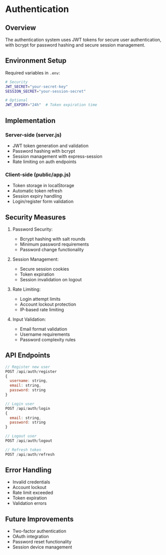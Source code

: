 # Authentication

## Overview

The authentication system uses JWT tokens for secure user authentication, with bcrypt for password hashing and secure session management.

## Environment Setup

Required variables in `.env`:
```bash
# Security
JWT_SECRET="your-secret-key"
SESSION_SECRET="your-session-secret"

# Optional
JWT_EXPIRY="24h"  # Token expiration time
```

## Implementation

### Server-side (server.js)
- JWT token generation and validation
- Password hashing with bcrypt
- Session management with express-session
- Rate limiting on auth endpoints

### Client-side (public/app.js)
- Token storage in localStorage
- Automatic token refresh
- Session expiry handling
- Login/register form validation

## Security Measures

1. Password Security:
   - Bcrypt hashing with salt rounds
   - Minimum password requirements
   - Password change functionality

2. Session Management:
   - Secure session cookies
   - Token expiration
   - Session invalidation on logout

3. Rate Limiting:
   - Login attempt limits
   - Account lockout protection
   - IP-based rate limiting

4. Input Validation:
   - Email format validation
   - Username requirements
   - Password complexity rules

## API Endpoints

```javascript
// Register new user
POST /api/auth/register
{
  username: string,
  email: string,
  password: string
}

// Login user
POST /api/auth/login
{
  email: string,
  password: string
}

// Logout user
POST /api/auth/logout

// Refresh token
POST /api/auth/refresh
```

## Error Handling

- Invalid credentials
- Account lockout
- Rate limit exceeded
- Token expiration
- Validation errors

## Future Improvements

- Two-factor authentication
- OAuth integration
- Password reset functionality
- Session device management 